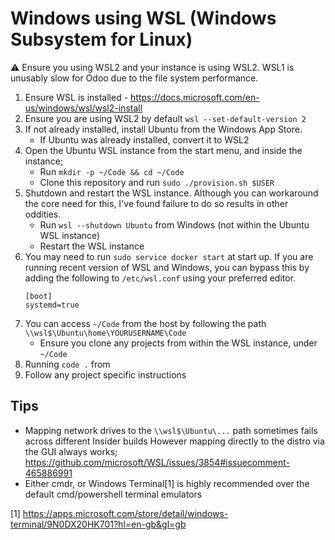 # Windows using WSL (Windows Subsystem for Linux)
:warning: Ensure you using WSL2 and your instance is using WSL2. WSL1 is unusably slow for Odoo due to the file system performance.

  1. Ensure WSL is installed - https://docs.microsoft.com/en-us/windows/wsl/wsl2-install
  2. Ensure you are using WSL2 by default `wsl --set-default-version 2`
  2. If not already installed, install Ubuntu from the Windows App Store.
     * If Ubuntu was already installed, convert it to WSL2
  2. Open the Ubuntu WSL instance from the start menu, and inside the instance;
     * Run `mkdir -p ~/Code && cd ~/Code`
     * Clone this repository and run `sudo ./provision.sh $USER`
  3. Shutdown and restart the WSL instance. Although you can workaround the core need for this, I've found failure to do so results in other oddities.
     * Run `wsl --shutdown Ubuntu` from Windows (not within the Ubuntu WSL instance)
     * Restart the WSL instance
  4. You may need to run `sudo service docker start` at start up. If you are running recent version of WSL and Windows, you can bypass this by adding the following to `/etc/wsl.conf` using your preferred editor.
     ```
     [boot]
     systemd=true
     ```
  6. You can access `~/Code` from the host by following the path `\\wsl$\Ubuntu\home\YOURUSERNAME\Code`
     * Ensure you clone any projects from within the WSL instance, under `~/Code`
  8. Running `code .` from 
  7. Follow any project specific instructions

## Tips
  * Mapping network drives to the `\\wsl$\Ubuntu\...` path sometimes fails across different Insider builds
    However mapping directly to the distro via the GUI always works; https://github.com/microsoft/WSL/issues/3854#issuecomment-465886991
  * Either cmdr, or Windows Terminal[1] is highly recommended over the default cmd/powershell terminal emulators

[1] https://apps.microsoft.com/store/detail/windows-terminal/9N0DX20HK701?hl=en-gb&gl=gb
